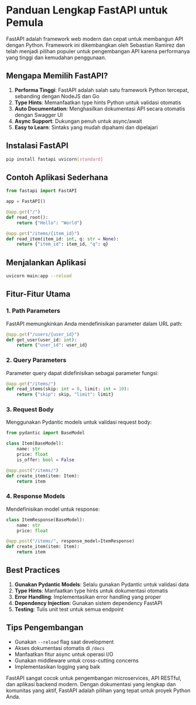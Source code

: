 # Panduan Lengkap FastAPI untuk Pemula

FastAPI adalah framework web modern dan cepat untuk membangun API dengan Python. Framework ini dikembangkan oleh Sebastian Ramirez dan telah menjadi pilihan populer untuk pengembangan API karena performanya yang tinggi dan kemudahan penggunaan.

## Mengapa Memilih FastAPI?

1. **Performa Tinggi**: FastAPI adalah salah satu framework Python tercepat, sebanding dengan NodeJS dan Go
2. **Type Hints**: Memanfaatkan type hints Python untuk validasi otomatis
3. **Auto Documentation**: Menghasilkan dokumentasi API secara otomatis dengan Swagger UI
4. **Async Support**: Dukungan penuh untuk async/await
5. **Easy to Learn**: Sintaks yang mudah dipahami dan dipelajari

## Instalasi FastAPI

```bash
pip install fastapi uvicorn[standard]
```

## Contoh Aplikasi Sederhana

```python
from fastapi import FastAPI

app = FastAPI()

@app.get("/")
def read_root():
    return {"Hello": "World"}

@app.get("/items/{item_id}")
def read_item(item_id: int, q: str = None):
    return {"item_id": item_id, "q": q}
```

## Menjalankan Aplikasi

```bash
uvicorn main:app --reload
```

## Fitur-Fitur Utama

### 1. Path Parameters
FastAPI memungkinkan Anda mendefinisikan parameter dalam URL path:

```python
@app.get("/users/{user_id}")
def get_user(user_id: int):
    return {"user_id": user_id}
```

### 2. Query Parameters
Parameter query dapat didefinisikan sebagai parameter fungsi:

```python
@app.get("/items/")
def read_items(skip: int = 0, limit: int = 10):
    return {"skip": skip, "limit": limit}
```

### 3. Request Body
Menggunakan Pydantic models untuk validasi request body:

```python
from pydantic import BaseModel

class Item(BaseModel):
    name: str
    price: float
    is_offer: bool = False

@app.post("/items/")
def create_item(item: Item):
    return item
```

### 4. Response Models
Mendefinisikan model untuk response:

```python
class ItemResponse(BaseModel):
    name: str
    price: float

@app.post("/items/", response_model=ItemResponse)
def create_item(item: Item):
    return item
```

## Best Practices

1. **Gunakan Pydantic Models**: Selalu gunakan Pydantic untuk validasi data
2. **Type Hints**: Manfaatkan type hints untuk dokumentasi otomatis
3. **Error Handling**: Implementasikan error handling yang proper
4. **Dependency Injection**: Gunakan sistem dependency FastAPI
5. **Testing**: Tulis unit test untuk semua endpoint

## Tips Pengembangan

- Gunakan `--reload` flag saat development
- Akses dokumentasi otomatis di `/docs`
- Manfaatkan fitur async untuk operasi I/O
- Gunakan middleware untuk cross-cutting concerns
- Implementasikan logging yang baik

FastAPI sangat cocok untuk pengembangan microservices, API RESTful, dan aplikasi backend modern. Dengan dokumentasi yang lengkap dan komunitas yang aktif, FastAPI adalah pilihan yang tepat untuk proyek Python Anda.
